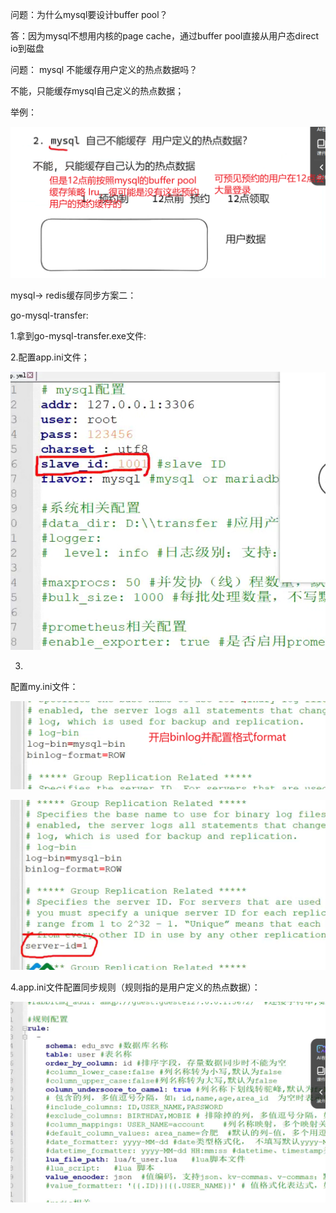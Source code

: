 问题：为什么mysql要设计buffer pool？

答：因为mysql不想用内核的page cache，通过buffer pool直接从用户态direct io到磁盘



问题： mysql 不能缓存用户定义的热点数据吗？

不能，只能缓存mysql自己定义的热点数据；



举例：

![image-20241015140918655]($%7Bimages%7D/image-20241015140918655.png)

mysql-> redis缓存同步方案二：

go-mysql-transfer:

1.拿到go-mysql-transfer.exe文件:

2.配置app.ini文件；

![image-20241015150915044]($%7Bimages%7D/image-20241015150915044.png)

3.

配置my.ini文件：

![image-20241015151135744]($%7Bimages%7D/image-20241015151135744.png)

![image-20241015150936930]($%7Bimages%7D/image-20241015150936930.png)

4.app.ini文件配置同步规则（规则指的是用户定义的热点数据）：

![image-20241015151336885]($%7Bimages%7D/image-20241015151336885.png)